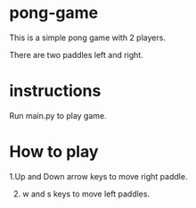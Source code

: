 # pong-game
This is a simple pong game with 2 players.

There are two paddles left and right.

# instructions
   Run main.py to play game.

# How to play

  1.Up and Down arrow keys to move right paddle.
	
  2. w and s keys to move left paddles.
